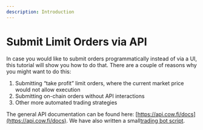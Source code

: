 ```yaml
---
description: Introduction
---
```


# Submit Limit Orders via API

In case you would like to submit orders programmatically instead of via a UI, this tutorial will show you how to do that. There are a couple of reasons why you might want to do this:

1. Submitting “take profit” limit orders, where the current market price would not allow execution
2. Submitting on-chain orders without API interactions
3. Other more automated trading strategies

The general API documentation can be found here: [https://api.cow.fi/docs](https://api.cow.fi/docs). We have also written a small[trading bot script](https://github.com/gnosis/gp-v2-trading-bot).

